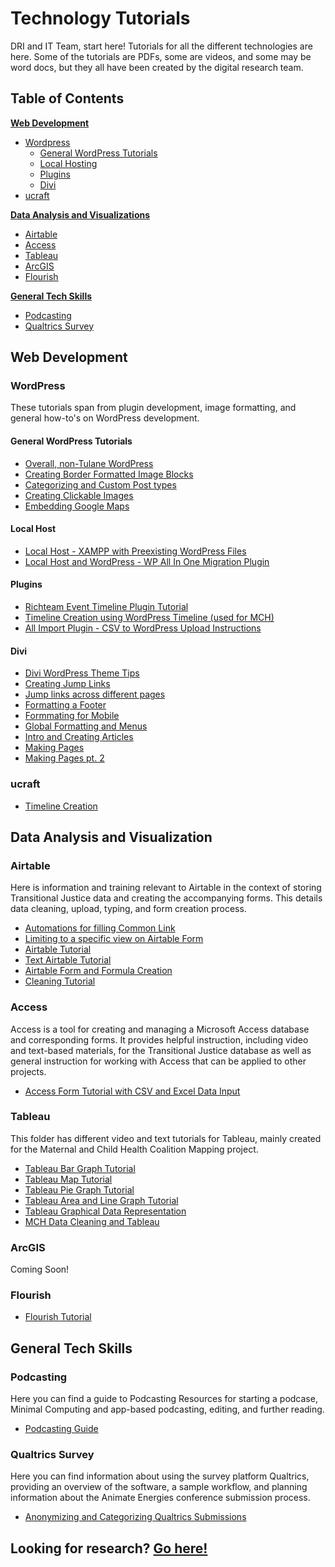 # Technology Tutorials
DRI and IT Team, start here! Tutorials for all the different technologies are here. Some of the tutorials are PDFs, some are videos, and some may be word docs, but they all have been created by the digital research team.

## Table of Contents
[**Web Development**](https://github.com/newcombtech/Technology-Tutorials#web-development)
- [Wordpress](https://github.com/newcombtech/Technology-Tutorials#wordpress)
	- [General WordPress Tutorials](https://github.com/newcombtech/Technology-Tutorials#general-wordpress-tutorials)
	- [Local Hosting](https://github.com/newcombtech/Technology-Tutorials#local-host)
	- [Plugins](https://github.com/newcombtech/Technology-Tutorials#plugins)
	- [Divi](https://github.com/newcombtech/Technology-Tutorials#divi)
- [ucraft](https://github.com/newcombtech/Technology-Tutorials#ucraft)

[**Data Analysis and Visualizations**](https://github.com/newcombtech/Technology-Tutorials#data-analysis-and-visualization)
- [Airtable](https://github.com/newcombtech/Technology-Tutorials#airtable)
- [Access](https://github.com/newcombtech/Technology-Tutorials#access)
- [Tableau](https://github.com/newcombtech/Technology-Tutorials#tableau)
- [ArcGIS](https://github.com/newcombtech/Technology-Tutorials#arcgis)
- [Flourish](https://github.com/newcombtech/Technology-Tutorials#arcgis)

[**General Tech Skills**](https://github.com/newcombtech/Technology-Tutorials#general-tech-skills)
- [Podcasting](https://github.com/newcombtech/Technology-Tutorials#podcasting)
- [Qualtrics Survey](https://github.com/newcombtech/Technology-Tutorials#qualtrics-survey)

## Web Development

### WordPress
These tutorials span from plugin development, image formatting, and general how-to's on WordPress development.

#### General WordPress Tutorials

- [Overall, non-Tulane WordPress](https://app.box.com/file/880707215830)
- [Creating Border Formatted Image Blocks](https://app.box.com/file/880754012758)
- [Categorizing and Custom Post types](https://github.com/newcombtech/Technology-Tutorials/blob/main/WordPress/Categorizing%20and%20Custom%20Post%20types.md)
- [Creating Clickable Images](https://github.com/newcombtech/Technology-Tutorials/blob/main/WordPress/Creating%20Clickable%20Images.md)
- [Embedding Google Maps](https://github.com/newcombtech/Technology-Tutorials/blob/main/WordPress/Embedding%20Google%20Maps.md)

#### Local Host

- [Local Host - XAMPP with Preexisting WordPress Files](https://github.com/newcombtech/Technology-Tutorials/blob/main/WordPress/Local%20Host/Local%20Host%20-%20XAMPP%20Tutorial%20with%20Preexisting%20Wordpress%20Files.md)
- [Local Host and WordPress - WP All In One Migration Plugin](https://github.com/newcombtech/Technology-Tutorials/blob/main/WordPress/Local%20Host/Local%20Host%20and%20Wordpress%20-%20WP%20All%20In%20One%20Plugin.md)

#### Plugins

- [Richteam Event Timeline Plugin Tutorial](https://github.com/newcombtech/Technology-Tutorials/blob/main/WordPress/Plugins/Richteam%20Event%20Timeline%20Plugin%20Tutorial.md)
- [Timeline Creation using WordPress Timeline (used for MCH)](https://github.com/newcombtech/Technology-Tutorials/blob/main/WordPress/Plugins/Timeline%20Creation%20using%20Wordpress%20Timeline%20for%20MCH.md)
- [All Import Plugin - CSV to WordPress Upload Instructions](https://github.com/newcombtech/Technology-Tutorials/blob/main/WordPress/Plugins/All%20Import%20Plugin%20-%20CSV%20to%20Wordpress%20Upload%20Instructions.md)

#### Divi

- [Divi WordPress Theme Tips](https://github.com/newcombtech/Technology-Tutorials/blob/main/WordPress/Divi/Divi%20Wordpress%20Theme%20Tips.md)
- [Creating Jump Links](https://app.box.com/file/793819659891)
- [Jump links across different pages](https://app.box.com/file/804990418842)
- [Formatting a Footer](https://app.box.com/file/795822172987)
- [Formmating for Mobile](https://app.box.com/file/795822903834)
- [Global Formatting and Menus](https://app.box.com/file/795821815371)
- [Intro and Creating Articles](https://app.box.com/file/795824483429)
- [Making Pages](https://app.box.com/file/795820392370)
- [Making Pages pt. 2](https://app.box.com/file/795822197550)

### ucraft

- [Timeline Creation](https://app.box.com/file/875041194701)

## Data Analysis and Visualization

### Airtable
Here is information and training relevant to Airtable in the context of storing Transitional Justice data and creating the accompanying forms. This details data cleaning, upload, typing, and form creation process.

- [Automations for filling Common Link](https://app.box.com/file/878150257485?s=vx8t4m1qfd389niim4g8yruayuqfcmyr)
- [Limiting to a specific view on Airtable Form](https://app.box.com/file/878149118963?s=xu9mv2rj2l4jjvz0b3xjqqibmp7cn1js)
- [Airtable Tutorial](https://app.box.com/file/769978923375?s=pjm8mfnkrg859jr9ve9j9i65303rls7x)
- [Text Airtable Tutorial](https://app.box.com/file/769560477771?s=axruc2933to5xaus1xfmzp5gl2gq89hf)
- [Airtable Form and Formula Creation](https://github.com/newcombtech/Technology-Tutorials/blob/main/Airtable/Airtable%20Form%20and%20Formula%20Creation%20Tutorial_gdoc.md)
- [Cleaning Tutorial](https://github.com/newcombtech/Technology-Tutorials/blob/main/Airtable/Cleaning%20Tutorial.md)

### Access
Access is a tool for creating and managing a Microsoft Access database and corresponding forms. It provides helpful instruction, including video and text-based materials, for the Transitional Justice database as well as general instruction for working with Access that can be applied to other projects.

- [Access Form Tutorial with CSV and Excel Data Input](https://github.com/newcombtech/Technology-Tutorials/blob/main/Access/Access%20Form%20Tutorial%20with%20CSV%20and%20Excel%20Data%20Input.md)

### Tableau
This folder has different video and text tutorials for Tableau, mainly created for the Maternal and Child Health Coalition Mapping project.
- [Tableau Bar Graph Tutorial](https://github.com/newcombtech/Technology-Tutorials/blob/main/Tableau/MCH%20Tableau%20Bar%20Graph%20Tutorial.mp4)
- [Tableau Map Tutorial](https://github.com/newcombtech/Technology-Tutorials/blob/main/Tableau/MCH%20Tableau%20Map%20Tutorial.md)
- [Tableau Pie Graph Tutorial](https://github.com/newcombtech/Technology-Tutorials/blob/main/Tableau/MCH%20Tableau%20Pie%20Graph%20Tutorial.mp4)
- [Tableau Area and Line Graph Tutorial](https://github.com/newcombtech/Technology-Tutorials/blob/main/Tableau/MCH%20Tableau%20area%20and%20line%20graph%20tutorial.mp4)
- [Tableau Graphical Data Representation](https://github.com/newcombtech/Technology-Tutorials/blob/main/Tableau/Tableau%20Graphical%20Data%20Representation%20for%20MCH.md)
- [MCH Data Cleaning and Tableau](https://app.box.com/file/881158107556)

### ArcGIS
Coming Soon!

### Flourish
- [Flourish Tutorial](https://github.com/newcombtech/Technology-Tutorials/blob/main/Flourish/Flourish%20Tutorial.md)

## General Tech Skills

### Podcasting
Here you can find a guide to Podcasting Resources for starting a podcase, Minimal Computing and app-based podcasting, editing, and further reading.
- [Podcasting Guide](https://github.com/newcombtech/Technology-Tutorials/blob/main/Podcasting/podcasting_guide.md)

### Qualtrics Survey
Here you can find information about using the survey platform Qualtrics, providing an overview of the software, a sample workflow, and planning information about the Animate Energies conference submission process.
- [Anonymizing and Categorizing Qualtrics Submissions](https://github.com/newcombtech/Technology-Tutorials/blob/main/Qualtrics%20Survey/Anonymizing%20and%20Categorizing%20Qualtrics%20Submissions.md)

## Looking for research? [Go here!](https://github.com/newcombtech/Technology-Research)
